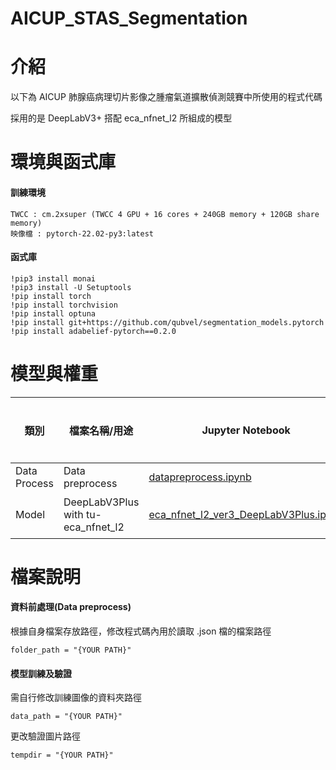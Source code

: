 # AICUP_STAS_Segmentation

# 介紹
以下為 AICUP 肺腺癌病理切片影像之腫瘤氣道擴散偵測競賽中所使用的程式代碼

採用的是 DeepLabV3+ 搭配 eca_nfnet_l2 所組成的模型

# 環境與函式庫
#### 訓練環境
```
TWCC : cm.2xsuper (TWCC 4 GPU + 16 cores + 240GB memory + 120GB share memory)
映像檔 : pytorch-22.02-py3:latest
```
#### 函式庫
```
!pip3 install monai
!pip3 install -U Setuptools
!pip install torch
!pip install torchvision
!pip install optuna
!pip install git+https://github.com/qubvel/segmentation_models.pytorch
!pip install adabelief-pytorch==0.2.0
```

# 模型與權重

類別|檔案名稱/用途|Jupyter Notebook|權重|結果圖片|
--|--|--|--|--|
Data Process|Data preprocess|[datapreprocess.ipynb](https://github.com/yungchang310514077/AICUP_STAS_Segmentation/blob/main/datapreprocess.ipynb)|-|-
Model|DeepLabV3Plus with tu-eca_nfnet_l2|[eca_nfnet_l2_ver3_DeepLabV3Plus.ipynb](https://github.com/yungchang310514077/AICUP_STAS_Segmentation/blob/main/Finally_eca_nfnet_l2_ver3_DeepLabV3Plus.ipynb)|[Weight](https://drive.google.com/file/d/1Ybb1UDdhyX1QzX-EXkuX4scclWH5Xfaj/view?usp=sharing)|Zip 位置|

# 檔案說明
#### 資料前處理(Data preprocess)
根據自身檔案存放路徑，修改程式碼內用於讀取 .json 檔的檔案路徑
```
folder_path = "{YOUR PATH}"
```

#### 模型訓練及驗證
需自行修改訓練圖像的資料夾路徑
```
data_path = "{YOUR PATH}"
```
更改驗證圖片路徑
```
tempdir = "{YOUR PATH}" 
```
